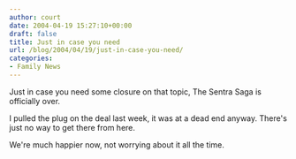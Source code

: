 ```yaml
---
author: court
date: 2004-04-19 15:27:10+00:00
draft: false
title: Just in case you need
url: /blog/2004/04/19/just-in-case-you-need/
categories:
- Family News
---
```


Just in case you need some closure on that topic,  The Sentra Saga is officially over.

I pulled the plug on the deal last week, it was at a dead end anyway.  There's just no way to get there from here.

We're much happier now, not worrying about it all the time.
